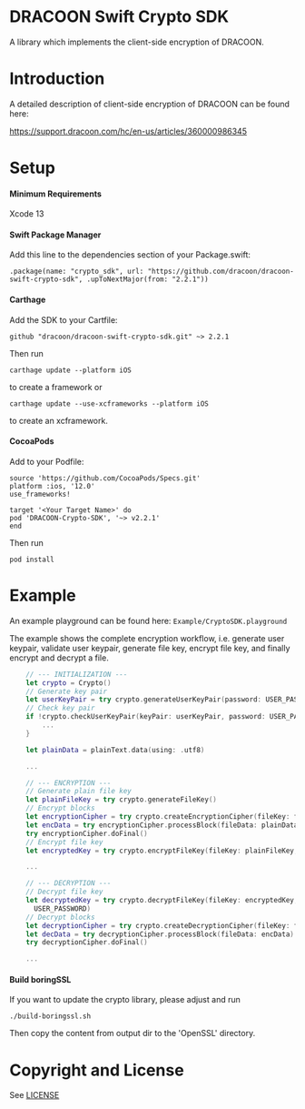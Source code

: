 # DRACOON Swift Crypto SDK

A library which implements the client-side encryption of DRACOON.

# Introduction

A detailed description of client-side encryption of DRACOON can be found here:

https://support.dracoon.com/hc/en-us/articles/360000986345

# Setup

#### Minimum Requirements

Xcode 13

#### Swift Package Manager

Add this line to the dependencies section of your Package.swift:

`.package(name: "crypto_sdk", url: "https://github.com/dracoon/dracoon-swift-crypto-sdk", .upToNextMajor(from: "2.2.1"))`

#### Carthage

Add the SDK to your Cartfile:

`github "dracoon/dracoon-swift-crypto-sdk.git" ~> 2.2.1`

Then run

`carthage update --platform iOS`

to create a framework or

`carthage update --use-xcframeworks --platform iOS`

to create an xcframework.

#### CocoaPods

Add to your Podfile:
```
source 'https://github.com/CocoaPods/Specs.git'
platform :ios, '12.0'
use_frameworks!

target '<Your Target Name>' do
pod 'DRACOON-Crypto-SDK', '~> v2.2.1'
end
```
Then run

`pod install`

# Example

An example playground can be found here: `Example/CryptoSDK.playground`

The example shows the complete encryption workflow, i.e. generate user keypair, validate user
keypair, generate file key, encrypt file key, and finally encrypt and decrypt a file.

```swift
    // --- INITIALIZATION ---
    let crypto = Crypto()
    // Generate key pair
    let userKeyPair = try crypto.generateUserKeyPair(password: USER_PASSWORD)
    // Check key pair
    if !crypto.checkUserKeyPair(keyPair: userKeyPair, password: USER_PASSWORD) {
        ...
    }

    let plainData = plainText.data(using: .utf8)

    ...

    // --- ENCRYPTION ---
    // Generate plain file key
    let plainFileKey = try crypto.generateFileKey()
    // Encrypt blocks
    let encryptionCipher = try crypto.createEncryptionCipher(fileKey: fileKey)
    let encData = try encryptionCipher.processBlock(fileData: plainData)
    try encryptionCipher.doFinal()
    // Encrypt file key
    let encryptedKey = try crypto.encryptFileKey(fileKey: plainFileKey, publicKey: userKeyPair.publicKeyContainer)

    ...

    // --- DECRYPTION ---
    // Decrypt file key
    let decryptedKey = try crypto.decryptFileKey(fileKey: encryptedKey, privateKey: userKeyPair.privateKeyContainer,
      USER_PASSWORD)
    // Decrypt blocks
    let decryptionCipher = try crypto.createDecryptionCipher(fileKey: fileKey)
    let decData = try decryptionCipher.processBlock(fileData: encData)
    try decryptionCipher.doFinal()

    ...
```

#### Build boringSSL

If you want to update the crypto library, please adjust and run

`./build-boringssl.sh`

Then copy the content from output dir to the 'OpenSSL' directory.

# Copyright and License

See [LICENSE](LICENSE)
